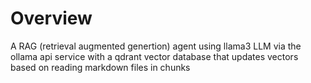 # Overview

A RAG (retrieval augmented genertion) agent using llama3 LLM via the ollama api service with a qdrant
vector database that updates vectors based on reading markdown files in chunks 

